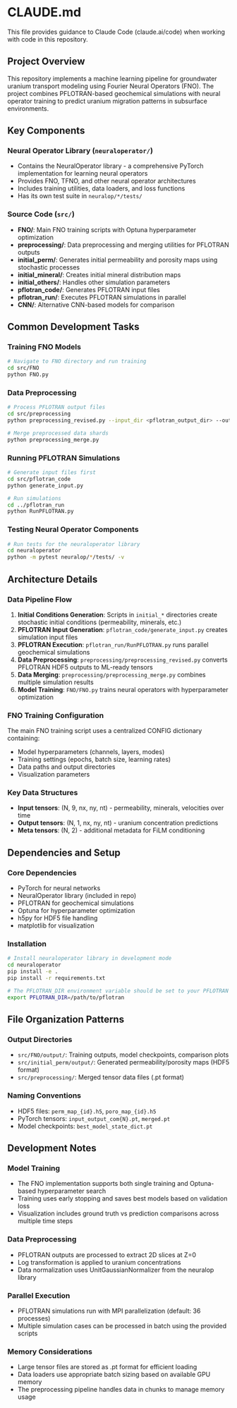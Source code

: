 # CLAUDE.md

This file provides guidance to Claude Code (claude.ai/code) when working with code in this repository.

## Project Overview

This repository implements a machine learning pipeline for groundwater uranium transport modeling using Fourier Neural Operators (FNO). The project combines PFLOTRAN-based geochemical simulations with neural operator training to predict uranium migration patterns in subsurface environments.

## Key Components

### Neural Operator Library (`neuraloperator/`)
- Contains the NeuralOperator library - a comprehensive PyTorch implementation for learning neural operators
- Provides FNO, TFNO, and other neural operator architectures
- Includes training utilities, data loaders, and loss functions
- Has its own test suite in `neuralop/*/tests/`

### Source Code (`src/`)
- **FNO/**: Main FNO training scripts with Optuna hyperparameter optimization
- **preprocessing/**: Data preprocessing and merging utilities for PFLOTRAN outputs
- **initial_perm/**: Generates initial permeability and porosity maps using stochastic processes
- **initial_mineral/**: Creates initial mineral distribution maps
- **initial_others/**: Handles other simulation parameters
- **pflotran_code/**: Generates PFLOTRAN input files
- **pflotran_run/**: Executes PFLOTRAN simulations in parallel
- **CNN/**: Alternative CNN-based models for comparison

## Common Development Tasks

### Training FNO Models
```bash
# Navigate to FNO directory and run training
cd src/FNO
python FNO.py
```

### Data Preprocessing
```bash
# Process PFLOTRAN output files
cd src/preprocessing
python preprocessing_revised.py --input_dir <pflotran_output_dir> --output <output_file>

# Merge preprocessed data shards
python preprocessing_merge.py
```

### Running PFLOTRAN Simulations
```bash
# Generate input files first
cd src/pflotran_code
python generate_input.py

# Run simulations
cd ../pflotran_run
python RunPFLOTRAN.py
```

### Testing Neural Operator Components
```bash
# Run tests for the neuraloperator library
cd neuraloperator
python -m pytest neuralop/*/tests/ -v
```

## Architecture Details

### Data Pipeline Flow
1. **Initial Conditions Generation**: Scripts in `initial_*` directories create stochastic initial conditions (permeability, minerals, etc.)
2. **PFLOTRAN Input Generation**: `pflotran_code/generate_input.py` creates simulation input files
3. **PFLOTRAN Execution**: `pflotran_run/RunPFLOTRAN.py` runs parallel geochemical simulations
4. **Data Preprocessing**: `preprocessing/preprocessing_revised.py` converts PFLOTRAN HDF5 outputs to ML-ready tensors
5. **Data Merging**: `preprocessing/preprocessing_merge.py` combines multiple simulation results
6. **Model Training**: `FNO/FNO.py` trains neural operators with hyperparameter optimization

### FNO Training Configuration
The main FNO training script uses a centralized CONFIG dictionary containing:
- Model hyperparameters (channels, layers, modes)
- Training settings (epochs, batch size, learning rates)
- Data paths and output directories
- Visualization parameters

### Key Data Structures
- **Input tensors**: (N, 9, nx, ny, nt) - permeability, minerals, velocities over time
- **Output tensors**: (N, 1, nx, ny, nt) - uranium concentration predictions
- **Meta tensors**: (N, 2) - additional metadata for FiLM conditioning

## Dependencies and Setup

### Core Dependencies
- PyTorch for neural networks
- NeuralOperator library (included in repo)
- PFLOTRAN for geochemical simulations
- Optuna for hyperparameter optimization
- h5py for HDF5 file handling
- matplotlib for visualization

### Installation
```bash
# Install neuraloperator library in development mode
cd neuraloperator
pip install -e .
pip install -r requirements.txt

# The PFLOTRAN_DIR environment variable should be set to your PFLOTRAN installation
export PFLOTRAN_DIR=/path/to/pflotran
```

## File Organization Patterns

### Output Directories
- `src/FNO/output/`: Training outputs, model checkpoints, comparison plots
- `src/initial_perm/output/`: Generated permeability/porosity maps (HDF5 format)
- `src/preprocessing/`: Merged tensor data files (.pt format)

### Naming Conventions
- HDF5 files: `perm_map_{id}.h5`, `poro_map_{id}.h5`
- PyTorch tensors: `input_output_com{N}.pt`, `merged.pt`
- Model checkpoints: `best_model_state_dict.pt`

## Development Notes

### Model Training
- The FNO implementation supports both single training and Optuna-based hyperparameter search
- Training uses early stopping and saves best models based on validation loss
- Visualization includes ground truth vs prediction comparisons across multiple time steps

### Data Preprocessing
- PFLOTRAN outputs are processed to extract 2D slices at Z=0
- Log transformation is applied to uranium concentrations
- Data normalization uses UnitGaussianNormalizer from the neuralop library

### Parallel Execution
- PFLOTRAN simulations run with MPI parallelization (default: 36 processes)
- Multiple simulation cases can be processed in batch using the provided scripts

### Memory Considerations
- Large tensor files are stored as .pt format for efficient loading
- Data loaders use appropriate batch sizing based on available GPU memory
- The preprocessing pipeline handles data in chunks to manage memory usage